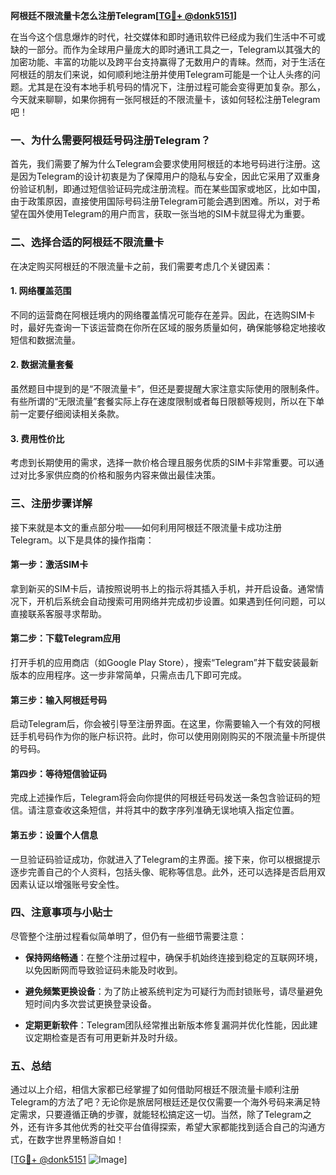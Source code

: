 **阿根廷不限流量卡怎么注册Telegram[[TG💪+ @donk5151](https://t.me/s/donk5151)]**

在当今这个信息爆炸的时代，社交媒体和即时通讯软件已经成为我们生活中不可或缺的一部分。而作为全球用户量庞大的即时通讯工具之一，Telegram以其强大的加密功能、丰富的功能以及跨平台支持赢得了无数用户的青睐。然而，对于生活在阿根廷的朋友们来说，如何顺利地注册并使用Telegram可能是一个让人头疼的问题。尤其是在没有本地手机号码的情况下，注册过程可能会变得更加复杂。那么，今天就来聊聊，如果你拥有一张阿根廷的不限流量卡，该如何轻松注册Telegram吧！

### 一、为什么需要阿根廷号码注册Telegram？

首先，我们需要了解为什么Telegram会要求使用阿根廷的本地号码进行注册。这是因为Telegram的设计初衷是为了保障用户的隐私与安全，因此它采用了双重身份验证机制，即通过短信验证码完成注册流程。而在某些国家或地区，比如中国，由于政策原因，直接使用国际号码注册Telegram可能会遇到困难。所以，对于希望在国外使用Telegram的用户而言，获取一张当地的SIM卡就显得尤为重要。

### 二、选择合适的阿根廷不限流量卡

在决定购买阿根廷的不限流量卡之前，我们需要考虑几个关键因素：

#### 1. 网络覆盖范围
不同的运营商在阿根廷境内的网络覆盖情况可能存在差异。因此，在选购SIM卡时，最好先查询一下该运营商在你所在区域的服务质量如何，确保能够稳定地接收短信和数据流量。

#### 2. 数据流量套餐
虽然题目中提到的是“不限流量卡”，但还是要提醒大家注意实际使用的限制条件。有些所谓的“无限流量”套餐实际上存在速度限制或者每日限额等规则，所以在下单前一定要仔细阅读相关条款。

#### 3. 费用性价比
考虑到长期使用的需求，选择一款价格合理且服务优质的SIM卡非常重要。可以通过对比多家供应商的价格和服务内容来做出最佳决策。

### 三、注册步骤详解

接下来就是本文的重点部分啦——如何利用阿根廷不限流量卡成功注册Telegram。以下是具体的操作指南：

#### 第一步：激活SIM卡
拿到新买的SIM卡后，请按照说明书上的指示将其插入手机，并开启设备。通常情况下，开机后系统会自动搜索可用网络并完成初步设置。如果遇到任何问题，可以直接联系客服寻求帮助。

#### 第二步：下载Telegram应用
打开手机的应用商店（如Google Play Store），搜索“Telegram”并下载安装最新版本的应用程序。这一步非常简单，只需点击几下即可完成。

#### 第三步：输入阿根廷号码
启动Telegram后，你会被引导至注册界面。在这里，你需要输入一个有效的阿根廷手机号码作为你的账户标识符。此时，你可以使用刚刚购买的不限流量卡所提供的号码。

#### 第四步：等待短信验证码
完成上述操作后，Telegram将会向你提供的阿根廷号码发送一条包含验证码的短信。请注意查收这条短信，并将其中的数字序列准确无误地填入指定位置。

#### 第五步：设置个人信息
一旦验证码验证成功，你就进入了Telegram的主界面。接下来，你可以根据提示逐步完善自己的个人资料，包括头像、昵称等信息。此外，还可以选择是否启用双因素认证以增强账号安全性。

### 四、注意事项与小贴士

尽管整个注册过程看似简单明了，但仍有一些细节需要注意：

- **保持网络畅通**：在整个注册过程中，确保手机始终连接到稳定的互联网环境，以免因断网而导致验证码未能及时收到。
  
- **避免频繁更换设备**：为了防止被系统判定为可疑行为而封锁账号，请尽量避免短时间内多次尝试更换登录设备。
  
- **定期更新软件**：Telegram团队经常推出新版本修复漏洞并优化性能，因此建议定期检查是否有可用更新并及时升级。

### 五、总结

通过以上介绍，相信大家都已经掌握了如何借助阿根廷不限流量卡顺利注册Telegram的方法了吧？无论你是旅居阿根廷还是仅仅需要一个海外号码来满足特定需求，只要遵循正确的步骤，就能轻松搞定这一切。当然，除了Telegram之外，还有许多其他优秀的社交平台值得探索，希望大家都能找到适合自己的沟通方式，在数字世界里畅游自如！

[[TG💪+ @donk5151](https://t.me/s/donk5151) ![Image](https://i.postimg.cc/rwNCRYN7/Snipaste-2025-04-30-17-27-05.png)]